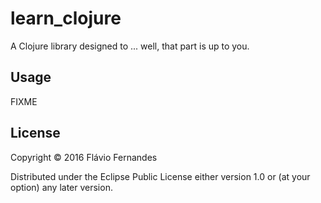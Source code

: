 # learn_clojure

A Clojure library designed to ... well, that part is up to you.

## Usage

FIXME

## License

Copyright © 2016 Flávio Fernandes

Distributed under the Eclipse Public License either version 1.0 or (at
your option) any later version.
